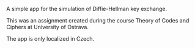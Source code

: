 A simple app for the simulation of Diffie-Hellman key exchange.

This was an assignment created during the course Theory of Codes and Ciphers at University of Ostrava.

The app is only localized in Czech.
